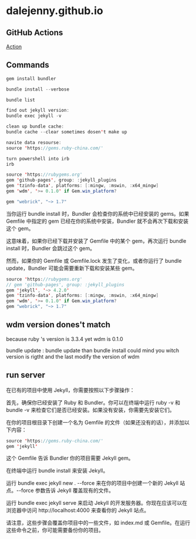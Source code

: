 # dalejenny.github.io
## GitHub Actions
[Action](https://docs.github.com/en/actions/quickstarthttps://docs.github.com/en/actions/quickstart)

## Commands
```java
gem install bundler

bundle install --verbose

bundle list

find out jekyll version:
bundle exec jekyll -v

clean up bundle cache:
bundle cache --clear sometimes dosen't make up

navite data resourse:
source 'https://gems.ruby-china.com/'

turn powershell into irb
irb

source 'https://rubygems.org'
gem 'github-pages', group: :jekyll_plugins
gem 'tzinfo-data', platforms: [:mingw, :mswin, :x64_mingw]
gem 'wdm', '>= 0.1.0' if Gem.win_platform?

gem "webrick", "~> 1.7"

```
当你运行 bundle install 时，Bundler 会检查你的系统中已经安装的 gems。如果 Gemfile 中指定的 gem 已经在你的系统中安装，Bundler 就不会再次下载和安装这个 gem。

这意味着，如果你已经下载并安装了 Gemfile 中的某个 gem，再次运行 bundle install 时，Bundler 会跳过这个 gem。

然而，如果你的 Gemfile 或 Gemfile.lock 发生了变化，或者你运行了 bundle update，Bundler 可能会需要重新下载和安装某些 gem。

```java
source 'https://rubygems.org'
// gem 'github-pages', group: :jekyll_plugins
gem 'jekyll', '~> 4.2.0'
gem 'tzinfo-data', platforms: [:mingw, :mswin, :x64_mingw]
gem 'wdm', '>= 0.1.0' if Gem.win_platform?
gem "webrick", "~> 1.7"
```

## wdm version dones't match
because ruby 's version is 3.3.4 yet wdm is 0.1.0

bundle update :
bundle update
than bundle install could mind you witch version is rigtht
and the last modify the version of wdm

## run server
在已有的项目中使用 Jekyll，你需要按照以下步骤操作：

首先，确保你已经安装了 Ruby 和 Bundler。你可以在终端中运行 ruby -v 和 bundle -v 来检查它们是否已经安装。如果没有安装，你需要先安装它们。

在你的项目根目录下创建一个名为 Gemfile 的文件（如果还没有的话），并添加以下内容：
```java
source 'https://gems.ruby-china.com/'
gem 'jekyll'
```

这个 Gemfile 告诉 Bundler 你的项目需要 Jekyll gem。

在终端中运行 bundle install 来安装 Jekyll。

运行 bundle exec jekyll new . --force 来在你的项目中创建一个新的 Jekyll 站点。--force 参数告诉 Jekyll 覆盖现有的文件。

运行 bundle exec jekyll serve 来启动 Jekyll 的开发服务器。你现在应该可以在浏览器中访问 http://localhost:4000 来查看你的 Jekyll 站点。

请注意，这些步骤会覆盖你项目中的一些文件，如 index.md 或 Gemfile。在运行这些命令之前，你可能需要备份你的项目。